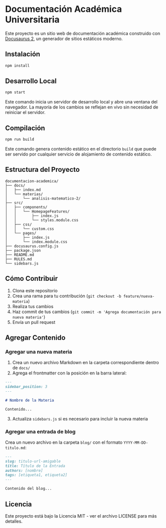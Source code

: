 # Documentación Académica Universitaria

Este proyecto es un sitio web de documentación académica construido con [Docusaurus 2](https://docusaurus.io/), un generador de sitios estáticos moderno.

## Instalación

```bash
npm install
```

## Desarrollo Local

```bash
npm start
```

Este comando inicia un servidor de desarrollo local y abre una ventana del navegador. La mayoría de los cambios se reflejan en vivo sin necesidad de reiniciar el servidor.

## Compilación

```bash
npm run build
```

Este comando genera contenido estático en el directorio `build` que puede ser servido por cualquier servicio de alojamiento de contenido estático.

## Estructura del Proyecto

```
documentacion-academica/
├── docs/
│   ├── index.md
│   └── materias/
│       └── analisis-matematico-2/
├── src/
│   ├── components/
│   │   └── HomepageFeatures/
│   │       ├── index.js
│   │       └── styles.module.css
│   ├── css/
│   │   └── custom.css
│   └── pages/
│       ├── index.js
│       └── index.module.css
├── docusaurus.config.js
├── package.json
├── README.md
├── RULES.md
└── sidebars.js
```

## Cómo Contribuir

1. Clona este repositorio
2. Crea una rama para tu contribución (`git checkout -b feature/nueva-materia`)
3. Realiza tus cambios
4. Haz commit de tus cambios (`git commit -m 'Agrega documentación para nueva materia'`)
5. Envía un pull request

## Agregar Contenido

### Agregar una nueva materia

1. Crea un nuevo archivo Markdown en la carpeta correspondiente dentro de `docs/`
2. Agrega el frontmatter con la posición en la barra lateral:

```md
---
sidebar_position: 3
---

# Nombre de la Materia

Contenido...
```

3. Actualiza `sidebars.js` si es necesario para incluir la nueva materia

### Agregar una entrada de blog

Crea un nuevo archivo en la carpeta `blog/` con el formato `YYYY-MM-DD-titulo.md`:

```md
---
slug: titulo-url-amigable
title: Título de la Entrada
authors: [nombre]
tags: [etiqueta1, etiqueta2]
---

Contenido del blog...
```

## Licencia

Este proyecto está bajo la Licencia MIT - ver el archivo LICENSE para más detalles.